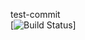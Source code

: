  test-commit    
[![Build Status](http://137.135.242.145:8889/idprest/jobService/status/App1/Pipe1)]


